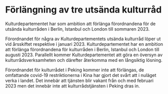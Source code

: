 # Förlängning av tre utsända kulturråd

Kulturdepartementet har som ambition att förlänga förordnandena för de utsända kulturråden i Berlin, Istanbul och London till sommaren 2023.

Förordnandet för några av Kulturdepartementets utsända kulturråd löper ut vid årsskiftet respektive i januari 2023. Kulturdepartementet har en ambition att förlänga förordnandena för kulturråden i Berlin, Istanbul och London till augusti 2023. Parallellt kommer Kulturdepartementet att göra en översyn av kulturrådsverksamheten och därefter återkomma med en långsiktig lösning.

Förordnandet för kulturrådet i Peking kommer inte att förlängas, de omfattande covid-19 restriktionerna i Kina har gjort det svårt att i nuläget verka i landet. Det innebär att tjänsten blir vakant från och med februari 2023 men det innebär inte att kulturrådstjänsten i Peking dras in.
